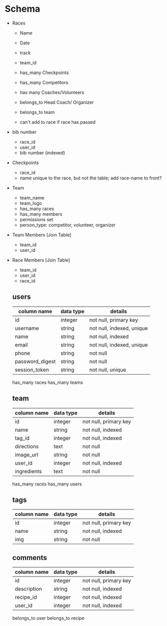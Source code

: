 # Schema
* Races
  * Name
  * Date
  * track
  * team_id

  * has_many Checkpoints
  * has_many Competitors
  * has many Coaches/Volunteers

  * belongs_to Head Coach/ Organizer
  * belongs_to team
  * can't add to race if race has passed

* bib number
  * race_id
  * user_id
  * bib number (indexed)

* Checkpoints
  * race_id
  * name unique to the race, but not the table; add race-name to front?

* Team
  * team_name
  * team_logo
  * has_many races
  * has_many members
  * permissions set
  * person_type: competitor, volunteer, organizer

* Team Members [Join Table]
  * team_id
  * user_id

* Race Members [Join Table]
  * team_id
  * user_id
  * race_id

  ## users
  column name      | data type | details
  -----------------|-----------|--------
  id               | integer   | not null, primary key
  username         | string    | not null, indexed, unique
  name             | string    | not null, indexed
  email            | string    | not null, indexed, unique
  phone            | string    | not null
  password_digest  | string    | not null
  session_token    | string    | not null, unique

  has_many races
  has_many teams


  ## team
  column name      | data type | details
  -----------------|-----------|--------
  id               | integer   | not null, primary key
  name             | string    | not null, indexed
  tag_id           | integer   | not null, indexed
  directions       | text      | not null
  image_url        | string    | not null
  user_id          | integer   | not null, indexed
  ingredients      |text       | not null

  has_many races
  has_many users



    ## tags
    column name      | data type | details
    -----------------|-----------|--------
    id               | integer   | not null, primary key
    name             | string    | not null, indexed
    img              | string    | not null

    ## comments
    column name      | data type | details
    -----------------|-----------|--------
    id               | integer   | not null, primary key
    description      | string    | not null, indexed
    recipe_id        | integer   | not null, indexed
    user_id          | integer   | not null, indexed

    belongs_to user
    belongs_to recipe

